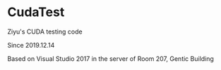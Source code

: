 # CudaTest
Ziyu's CUDA testing code

Since 2019.12.14

Based on Visual Studio 2017 in the server of Room 207, Gentic Building
